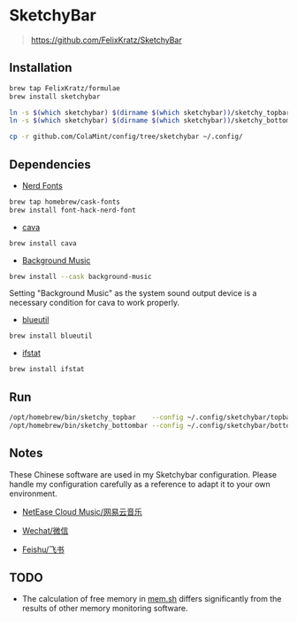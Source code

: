 # SketchyBar

> https://github.com/FelixKratz/SketchyBar

## Installation

```sh
brew tap FelixKratz/formulae
brew install sketchybar

ln -s $(which sketchybar) $(dirname $(which sketchybar))/sketchy_topbar
ln -s $(which sketchybar) $(dirname $(which sketchybar))/sketchy_bottombar

cp -r github.com/ColaMint/config/tree/sketchybar ~/.config/
```

## Dependencies

- [Nerd Fonts](https://github.com/ryanoasis/nerd-fonts)

```sh
brew tap homebrew/cask-fonts
brew install font-hack-nerd-font
```

- [cava](https://github.com/karlstav/cava)

```sh
brew install cava
```

- [Background Music](https://github.com/kyleneideck/BackgroundMusic)

```sh
brew install --cask background-music
```

Setting "Background Music" as the system sound output device is a necessary condition for cava to work properly.

- [blueutil](https://github.com/toy/blueutil)

```sh
brew install blueutil
```

- [ifstat](https://formulae.brew.sh/formula/ifstat)

```sh
brew install ifstat
```

## Run

```sh
/opt/homebrew/bin/sketchy_topbar    --config ~/.config/sketchybar/topbarrc &
/opt/homebrew/bin/sketchy_bottombar --config ~/.config/sketchybar/bottombarrc &
```

## Notes

These Chinese software are used in my Sketchybar configuration. Please handle my configuration carefully as a reference to adapt it to your own environment.

- [NetEase Cloud Music/网易云音乐](https://apps.apple.com/cn/app/%E7%BD%91%E6%98%93%E4%BA%91%E9%9F%B3%E4%B9%90/id944848654)

- [Wechat/微信](https://apps.apple.com/us/app/wechat/id836500024)
- [Feishu/飞书](https://apps.apple.com/cn/app/%E9%A3%9E%E4%B9%A6-%E5%85%88%E8%BF%9B%E5%9B%A2%E9%98%9F-%E5%85%88%E7%94%A8%E9%A3%9E%E4%B9%A6/id1551632588)

## TODO

- The calculation of free memory in [mem.sh](https://github.com/ColaMint/config/blob/main/sketchybar/plugins/mem.sh) differs significantly from the results of other memory monitoring software.
